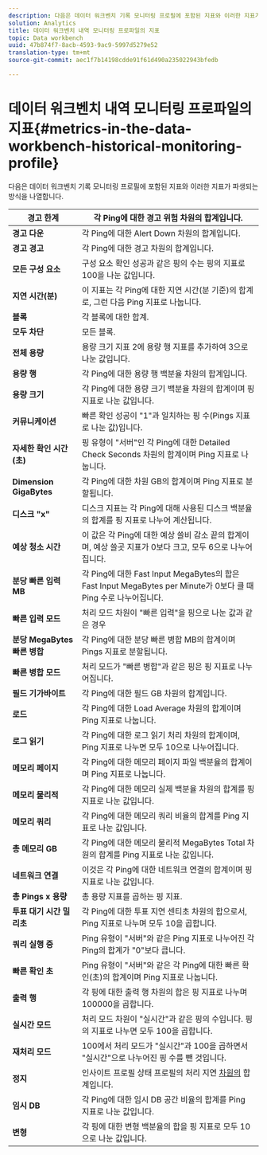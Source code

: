 ```yaml
---
description: 다음은 데이터 워크벤치 기록 모니터링 프로필에 포함된 지표와 이러한 지표가 파생되는 방식을 나열합니다.
solution: Analytics
title: 데이터 워크벤치 내역 모니터링 프로파일의 지표
topic: Data workbench
uuid: 47b874f7-8acb-4593-9ac9-5997d5279e52
translation-type: tm+mt
source-git-commit: aec1f7b14198cdde91f61d490a235022943bfedb

---
```



# 데이터 워크벤치 내역 모니터링 프로파일의 지표{#metrics-in-the-data-workbench-historical-monitoring-profile}

다음은 데이터 워크벤치 기록 모니터링 프로필에 포함된 지표와 이러한 지표가 파생되는 방식을 나열합니다.

| **경고 한계** | 각 Ping에 대한 경고 위험 차원의 합계입니다. |
|---|---|
| **경고 다운** | 각 Ping에 대한 Alert Down 차원의 합계입니다. |
| **경고 경고** | 각 Ping에 대한 경고 차원의 합계입니다. |
| **모든 구성 요소** | 구성 요소 확인 성공과 같은 핑의 수는 핑의 지표로 100을 나눈 값입니다. |
| **지연 시간(분)** | 이 지표는 각 Ping에 대한 지연 시간(분 기준)의 합계로, 그런 다음 Ping 지표로 나눕니다. |
| **블록** | 각 블록에 대한 합계. |
| **모두 차단** | 모든 블록. |
| **전체 용량** | 용량 크기 지표 2에 용량 행 지표를 추가하여 3으로 나눈 값입니다. |
| **용량 행** | 각 Ping에 대한 용량 행 백분율 차원의 합계입니다. |
| **용량 크기** | 각 Ping에 대한 용량 크기 백분율 차원의 합계이며 핑 지표로 나눈 값입니다. |
| **커뮤니케이션** | 빠른 확인 성공이 &quot;1&quot;과 일치하는 핑 수(Pings 지표로 나눈 값)입니다. |
| **자세한 확인 시간(초)** | 핑 유형이 &quot;서버&quot;인 각 Ping에 대한 Detailed Check Seconds 차원의 합계이며 Ping 지표로 나눕니다. |
| **Dimension GigaBytes** | 각 Ping에 대한 차원 GB의 합계이며 Ping 지표로 분할됩니다. |
| **디스크 &quot;x&quot;** | 디스크 지표는 각 Ping에 대해 사용된 디스크 백분율의 합계를 핑 지표로 나누어 계산됩니다. |
| **예상 청소 시간** | 이 값은 각 Ping에 대한 예상 쓸비 감소 끝의 합계이며, 예상 쓸곳 지표가 0보다 크고, 모두 6으로 나누어집니다. |
| **분당 빠른 입력 MB** | 각 Ping에 대한 Fast Input MegaBytes의 합은 Fast Input MegaBytes per Minute가 0보다 클 때 Ping 수로 나누어집니다. |
| **빠른 입력 모드** | 처리 모드 차원이 &quot;빠른 입력&quot;을 핑으로 나눈 값과 같은 경우 |
| **분당 MegaBytes 빠른 병합** | 각 Ping에 대한 분당 빠른 병합 MB의 합계이며 Pings 지표로 분할됩니다. |
| **빠른 병합 모드** | 처리 모드가 &quot;빠른 병합&quot;과 같은 핑은 핑 지표로 나누어집니다. |
| **필드 기가바이트** | 각 Ping에 대한 필드 GB 차원의 합계입니다. |
| **로드** | 각 Ping에 대한 Load Average 차원의 합계이며 Ping 지표로 나눕니다. |
| **로그 읽기** | 각 Ping에 대한 로그 읽기 처리 차원의 합계이며, Ping 지표로 나누면 모두 10으로 나누어집니다. |
| **메모리 페이지** | 각 Ping에 대한 메모리 페이지 파일 백분율의 합계이며 Ping 지표로 나눕니다. |
| **메모리 물리적** | 각 Ping에 대한 메모리 실제 백분율 차원의 합계를 핑 지표로 나눈 값입니다. |
| **메모리 쿼리** | 각 Ping에 대한 메모리 쿼리 비율의 합계를 Ping 지표로 나눈 값입니다. |
| **총 메모리 GB** | 각 Ping에 대한 메모리 물리적 MegaBytes Total 차원의 합계를 Ping 지표로 나눈 값입니다. |
| **네트워크 연결** | 이것은 각 Ping에 대한 네트워크 연결의 합계이며 핑 지표로 나눈 값입니다. |
| **총 Pings x 용량** | 총 용량 지표를 곱하는 핑 지표. |
| **투표 대기 시간 밀리초** | 각 Ping에 대한 투표 지연 센티초 차원의 합으로서, Ping 지표로 나누며 모두 10을 곱합니다. |
| **쿼리 실행 중** | Ping 유형이 &quot;서버&quot;와 같은 Ping 지표로 나누어진 각 Ping의 합계가 &quot;0&quot;보다 큽니다. |
| **빠른 확인 초** | Ping 유형이 &quot;서버&quot;와 같은 각 Ping에 대한 빠른 확인(초)의 합계이며 Ping 지표로 나눕니다. |
| **출력 행** | 각 핑에 대한 출력 행 차원의 합은 핑 지표로 나누며 100000을 곱합니다. |
| **실시간 모드** | 처리 모드 차원이 &quot;실시간&quot;과 같은 핑의 수입니다. 핑의 지표로 나누면 모두 100을 곱합니다. |
| **재처리 모드** | 100에서 처리 모드가 &quot;실시간&quot;과 100을 곱하면서 &quot;실시간&quot;으로 나누어진 핑 수를 뺀 것입니다. |
| **정지** | 인사이트 프로필 상태 프로필의 처리 지연 [차원의](../../../home/monitoring-installation/monitoring-appendix/monitoring-profile-status.md#concept-d4cd7da41c8a42bab4aea25418264e64) 합계입니다. |
| **임시 DB** | 각 Ping에 대한 임시 DB 공간 비율의 합계를 Ping 지표로 나눈 값입니다. |
| **변형** | 각 핑에 대한 변형 백분율의 합을 핑 지표로 모두 10으로 나눈 값입니다. |

